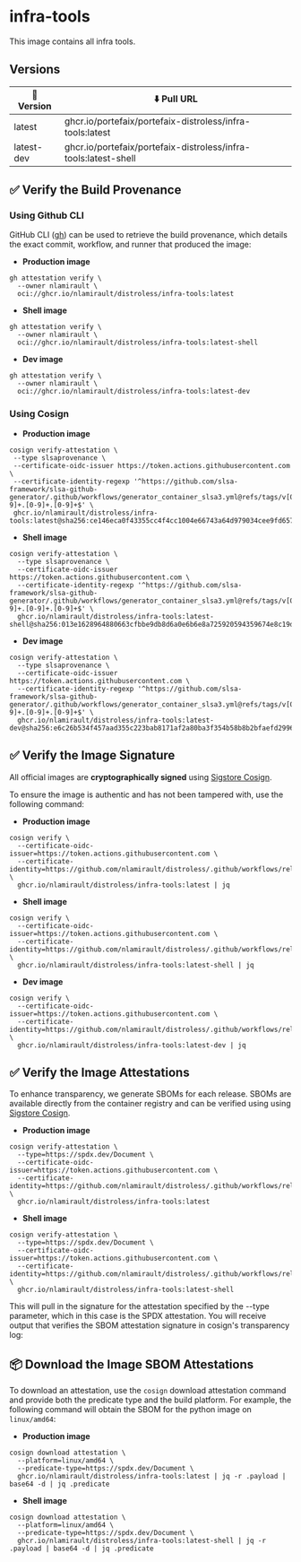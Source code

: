 # infra-tools

This image contains all infra tools.

## Versions

| 📌 Version | ⬇️ Pull URL                                                      |
| ---------- | --------------------------------------------------------------- |
| latest     | ghcr.io/portefaix/portefaix-distroless/infra-tools:latest       |
| latest-dev | ghcr.io/portefaix/portefaix-distroless/infra-tools:latest-shell |

## ✅ Verify the Build Provenance

### Using Github CLI

GitHub CLI ([gh](https://cli.github.com/)) can be used to retrieve the build
provenance, which details the exact commit, workflow, and runner that produced
the image:

- **Production image**

```shell
gh attestation verify \
  --owner nlamirault \
  oci://ghcr.io/nlamirault/distroless/infra-tools:latest
```

- **Shell image**

```shell
gh attestation verify \
  --owner nlamirault \
  oci://ghcr.io/nlamirault/distroless/infra-tools:latest-shell
```

- **Dev image**

```shell
gh attestation verify \
  --owner nlamirault \
  oci://ghcr.io/nlamirault/distroless/infra-tools:latest-dev
```

### Using Cosign

- **Production image**

```shell
cosign verify-attestation \
 --type slsaprovenance \
 --certificate-oidc-issuer https://token.actions.githubusercontent.com \
 --certificate-identity-regexp '^https://github.com/slsa-framework/slsa-github-generator/.github/workflows/generator_container_slsa3.yml@refs/tags/v[0-9]+.[0-9]+.[0-9]+$' \
 ghcr.io/nlamirault/distroless/infra-tools:latest@sha256:ce146eca0f43355cc4f4cc1004e66743a64d979034cee9fd657f2966358ce7bd
```

- **Shell image**

```shell
cosign verify-attestation \
  --type slsaprovenance \
  --certificate-oidc-issuer https://token.actions.githubusercontent.com \
  --certificate-identity-regexp '^https://github.com/slsa-framework/slsa-github-generator/.github/workflows/generator_container_slsa3.yml@refs/tags/v[0-9]+.[0-9]+.[0-9]+$' \
  ghcr.io/nlamirault/distroless/infra-tools:latest-shell@sha256:013e1628964880663cfbbe9db8d6a0e6b6e8a725920594359674e8c19d93c4f7
```

- **Dev image**

```shell
cosign verify-attestation \
  --type slsaprovenance \
  --certificate-oidc-issuer https://token.actions.githubusercontent.com \
  --certificate-identity-regexp '^https://github.com/slsa-framework/slsa-github-generator/.github/workflows/generator_container_slsa3.yml@refs/tags/v[0-9]+.[0-9]+.[0-9]+$' \
  ghcr.io/nlamirault/distroless/infra-tools:latest-dev@sha256:e6c26b534f457aad355c223bab8171af2a80ba3f354b58b8b2bfaefd29965394
```

## ✅ Verify the Image Signature

All official images are **cryptographically signed** using
[Sigstore Cosign](https://www.sigstore.dev/).

To ensure the image is authentic and has not been tampered with, use the
following command:

- **Production image**

```shell
cosign verify \
  --certificate-oidc-issuer=https://token.actions.githubusercontent.com \
  --certificate-identity=https://github.com/nlamirault/distroless/.github/workflows/release.yaml@refs/heads/main \
  ghcr.io/nlamirault/distroless/infra-tools:latest | jq
```

- **Shell image**

```shell
cosign verify \
  --certificate-oidc-issuer=https://token.actions.githubusercontent.com \
  --certificate-identity=https://github.com/nlamirault/distroless/.github/workflows/release.yaml@refs/heads/main \
  ghcr.io/nlamirault/distroless/infra-tools:latest-shell | jq
```

- **Dev image**

```shell
cosign verify \
  --certificate-oidc-issuer=https://token.actions.githubusercontent.com \
  --certificate-identity=https://github.com/nlamirault/distroless/.github/workflows/release.yaml@refs/heads/main \
  ghcr.io/nlamirault/distroless/infra-tools:latest-dev | jq
```

## ✅ Verify the Image Attestations

To enhance transparency, we generate SBOMs for each release. SBOMs are available
directly from the container registry and can be verified using using
[Sigstore Cosign](https://www.sigstore.dev/).

- **Production image**

```shell
cosign verify-attestation \
  --type=https://spdx.dev/Document \
  --certificate-oidc-issuer=https://token.actions.githubusercontent.com \
  --certificate-identity=https://github.com/nlamirault/distroless/.github/workflows/release.yaml@refs/heads/main \
  ghcr.io/nlamirault/distroless/infra-tools:latest
```

- **Shell image**

```shell
cosign verify-attestation \
  --type=https://spdx.dev/Document \
  --certificate-oidc-issuer=https://token.actions.githubusercontent.com \
  --certificate-identity=https://github.com/nlamirault/distroless/.github/workflows/release.yaml@refs/heads/main \
  ghcr.io/nlamirault/distroless/infra-tools:latest-shell
```

This will pull in the signature for the attestation specified by the --type
parameter, which in this case is the SPDX attestation. You will receive output
that verifies the SBOM attestation signature in cosign's transparency log:

## 📦 Download the Image SBOM Attestations

To download an attestation, use the `cosign` download attestation command and
provide both the predicate type and the build platform. For example, the
following command will obtain the SBOM for the python image on `linux/amd64`:

- **Production image**

```shell
cosign download attestation \
  --platform=linux/amd64 \
  --predicate-type=https://spdx.dev/Document \
  ghcr.io/nlamirault/distroless/infra-tools:latest | jq -r .payload | base64 -d | jq .predicate
```

- **Shell image**

```shell
cosign download attestation \
  --platform=linux/amd64 \
  --predicate-type=https://spdx.dev/Document \
  ghcr.io/nlamirault/distroless/infra-tools:latest-shell | jq -r .payload | base64 -d | jq .predicate
```
